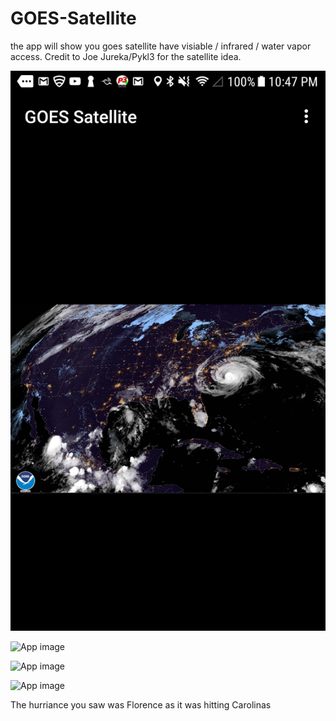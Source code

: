 # GOES-Satellite
the app will show you goes satellite have visiable / infrared / water vapor access.   Credit to Joe Jureka/Pykl3 for the satellite idea.


![App image](https://raw.githubusercontent.com/ELY3M/GOES-Satellite/master/screenshots/screenshot1.png)

![App image](https://raw.githubusercontent.com/ELY3M/GOES-Satellite/master/screenshots/screenshot2png)

![App image](https://raw.githubusercontent.com/ELY3M/GOES-Satellite/master/screenshots/screenshot3png)

![App image](https://raw.githubusercontent.com/ELY3M/GOES-Satellite/master/screenshots/screenshot4png)

The hurriance you saw was Florence as it was hitting Carolinas
